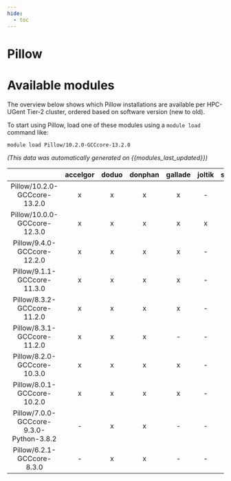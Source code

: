 ```yaml
---
hide:
  - toc
---
```


Pillow
======

# Available modules


The overview below shows which Pillow installations are available per HPC-UGent Tier-2 cluster, ordered based on software version (new to old).

To start using Pillow, load one of these modules using a `module load` command like:

```shell
module load Pillow/10.2.0-GCCcore-13.2.0
```

*(This data was automatically generated on {{modules_last_updated}})*  

| |accelgor|doduo|donphan|gallade|joltik|shinx|skitty|
| :---: | :---: | :---: | :---: | :---: | :---: | :---: | :---: |
|Pillow/10.2.0-GCCcore-13.2.0|x|x|x|x|-|x|x|
|Pillow/10.0.0-GCCcore-12.3.0|x|x|x|x|x|x|x|
|Pillow/9.4.0-GCCcore-12.2.0|x|x|x|x|-|x|-|
|Pillow/9.1.1-GCCcore-11.3.0|x|x|x|x|-|x|-|
|Pillow/8.3.2-GCCcore-11.2.0|x|x|x|x|-|-|-|
|Pillow/8.3.1-GCCcore-11.2.0|x|x|x|-|-|-|-|
|Pillow/8.2.0-GCCcore-10.3.0|x|x|x|x|-|-|-|
|Pillow/8.0.1-GCCcore-10.2.0|x|x|x|x|-|-|-|
|Pillow/7.0.0-GCCcore-9.3.0-Python-3.8.2|-|x|x|-|-|-|-|
|Pillow/6.2.1-GCCcore-8.3.0|-|x|x|-|-|-|-|
